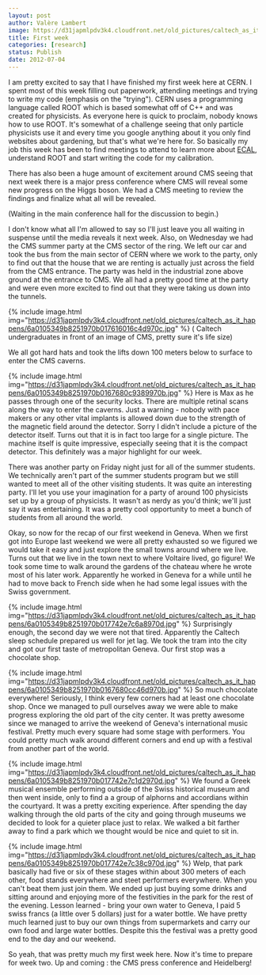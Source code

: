 ```yaml
---
layout: post
author: Valère Lambert
image: https://d31japmlpdv3k4.cloudfront.net/old_pictures/caltech_as_it_happens/6a0105349b8251970b017616018282970c.jpg
title: First week
categories: [research]
status: Publish
date: 2012-07-04
---
```



I am pretty excited to say that I have finished my first week here at CERN. I spent most of this week filling out paperwork, attending meetings and trying to write my code (emphasis on the "trying"). CERN uses a programming language called ROOT which is based somewhat off of C++ and was created for physicists. As everyone here is quick to proclaim, nobody knows how to use ROOT. It's somewhat of a challenge seeing that only particle physicists use it and every time you google anything about it you only find websites about gardening, but that's what we're here for. So basically my job this week has been to find meetings to attend to learn more about <a href="https://en.wikipedia.org/wiki/Compact_Muon_Solenoid" target="_self">ECAL</a>, understand ROOT and start writing the code for my calibration. 

There has also been a huge amount of excitement around CMS seeing that next week there is a major press conference where CMS will reveal some new progress on the Higgs boson. We had a CMS meeting to review the findings and finalize what all will be revealed.

(Waiting in the main conference hall for the discussion to begin.)

I don't know what all I'm allowed to say so I'll just leave you all waiting in suspense until the media reveals it next week. Also, on Wednesday we had the CMS summer party at the CMS sector of the ring. We left our car and took the bus from the main sector of CERN where we work to the party, only to find out that the house that we are renting is actually just across the field from the CMS entrance. The party was held in the industrial zone above ground at the entrance to CMS. We all had a pretty good time at the party and were even more excited to find out that they were taking us down into the tunnels.


{% include image.html img="https://d31japmlpdv3k4.cloudfront.net/old_pictures/caltech_as_it_happens/6a0105349b8251970b017616016c4d970c.jpg" %}
( Caltech undergraduates in front of an image of CMS, pretty sure it's life size)

We all got hard hats and took the lifts down 100 meters below to surface to enter the CMS caverns.


{% include image.html img="https://d31japmlpdv3k4.cloudfront.net/old_pictures/caltech_as_it_happens/6a0105349b8251970b0167680c9389970b.jpg" %}
Here is Max as he passes through one of the security locks. There are multiple retinal scans along the way to enter the caverns. Just a warning - nobody with pace makers or any other vital implants is allowed down due to the strength of the magnetic field around the detector. Sorry I didn't include a picture of the detector itself. Turns out that it is in fact too large for a single picture. The machine itself is quite impressive, especially seeing that it is the compact detector. This definitely was a major highlight for our week.

There was another party on Friday night just for all of the summer students. We technically aren't part of the summer students program but we still wanted to meet all of the other visiting students. It was quite an interesting party. I'll let you use your imagination for a party of around 100 physicists set up by a group of physicists. It wasn't as nerdy as you'd think; we'll just say it was entertaining. It was a pretty cool opportunity to meet a bunch of students from all around the world.

Okay, so now for the recap of our first weekend in Geneva. When we first got into Europe last weekend we were all pretty exhausted so we figured we would take it easy and just explore the small towns around where we live. Turns out that we live in the town next to where Voltaire lived, go figure! We took some time to walk around the gardens of the chateau where he wrote most of his later work. Apparently he worked in Geneva for a while until he had to move back to French side when he had some legal issues with the Swiss government.


{% include image.html img="https://d31japmlpdv3k4.cloudfront.net/old_pictures/caltech_as_it_happens/6a0105349b8251970b017742e7c6a8970d.jpg" %}
Surprisingly enough, the second day we were not that tired. Apparently the Caltech sleep schedule prepared us well for jet lag. We took the tram into the city and got our first taste of metropolitan Geneva. Our first stop was a chocolate shop.


{% include image.html img="https://d31japmlpdv3k4.cloudfront.net/old_pictures/caltech_as_it_happens/6a0105349b8251970b0167680cc46d970b.jpg" %}
So much chocolate everywhere! Seriously, I think every few corners had at least one chocolate shop. Once we managed to pull ourselves away we were able to make progress exploring the old part of the city center. It was pretty awesome since we managed to arrive the weekend of Geneva's international music festival. Pretty much every square had some stage with performers. You could pretty much walk around different corners and end up with a festival from another part of the world.


{% include image.html img="https://d31japmlpdv3k4.cloudfront.net/old_pictures/caltech_as_it_happens/6a0105349b8251970b017742e7c1d2970d.jpg" %}
We found a Greek musical ensemble performing outside of the Swiss historical museum and then went inside, only to find a a group of alphorns and accordians within the courtyard. It was a pretty exciting experience. After spending the day walking through the old parts of the city and going through museums we decided to look for a quieter place just to relax. We walked a bit farther away to find a park which we thought would be nice and quiet to sit in.


{% include image.html img="https://d31japmlpdv3k4.cloudfront.net/old_pictures/caltech_as_it_happens/6a0105349b8251970b017742e7c38c970d.jpg" %}
Welp, that park basically had five or six of these stages within about 300 meters of each other, food stands everywhere and steet performers everywhere. When you can't beat them just join them. We ended up just buying some drinks and sitting around and enjoying more of the festivities in the park for the rest of the evening. Lesson learned - bring your own water to Geneva, I paid 5 swiss francs (a little over 5 dollars) just for a water bottle. We have pretty much learned just to buy our own things from supermarkets and carry our own food and large water bottles. Despite this the festival was a pretty good end to the day and our weekend.

So yeah, that was pretty much my first week here. Now it's time to prepare for week two. Up and coming : the CMS press conference and Heidelberg!

